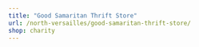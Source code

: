 ```yaml
---
title: "Good Samaritan Thrift Store"
url: /north-versailles/good-samaritan-thrift-store/
shop: charity
---
```

